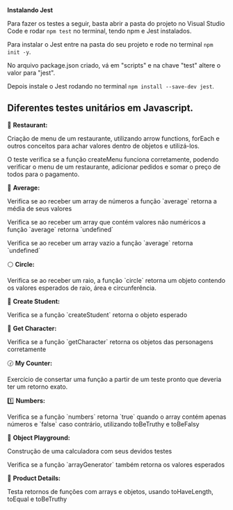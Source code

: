 <b>Instalando Jest</b>

Para fazer os testes a seguir, basta abrir a pasta do projeto no Visual Studio Code e rodar `npm test` no terminal, tendo npm e Jest instalados.

Para instalar o Jest entre na pasta do seu projeto e rode no terminal `npm init -y`.

No arquivo package.json criado, vá em "scripts" e na chave "test" altere o valor para "jest".

Depois instale o Jest rodando no terminal `npm install --save-dev jest`.

<h2>Diferentes testes unitários em Javascript.</h2>

:fries: <b>Restaurant:</b>
  <p>Criação de menu de um restaurante, utilizando arrow functions, forEach e outros conceitos para achar valores dentro de objetos e utilizá-los.</p>
  <p>O teste verifica se a função createMenu funciona corretamente, podendo verificar o menu de um restaurante, adicionar pedidos e somar o preço de todos para o pagamento.</p>

:thought_balloon: <b>Average:</b>
  <p>Verifica se ao receber um array de números a função `average` retorna a média de seus valores</p>
  <p>Verifica se ao receber um array que contém valores não numéricos a função `average` retorna `undefined`</p>
  <p>Verifica se ao receber um array vazio a função `average` retorna `undefined`</p>
 
:white_circle: <b>Circle:</b>
  <p>Verifica se ao receber um raio, a função `circle` retorna um objeto contendo os valores esperados de raio, área e circunferência.</p>

:raising_hand: <b>Create Student:</b>
  <p>Verifica se a função `createStudent` retorna o objeto esperado</p>
  
:movie_camera: <b>Get Character:</b>
  <p>Verifica se a função `getCharacter` retorna os objetos das personagens corretamente</p>
  
:clock230: <b>My Counter:</b>
  <p>Exercício de consertar uma função a partir de um teste pronto que deveria ter um retorno exato.</p>
  
:one: <b>Numbers:</b>
  <p>Verifica se a função `numbers` retorna `true` quando o array contém apenas números e `false` caso contrário, utilizando toBeTruthy e toBeFalsy</p>
  
:iphone: <b>Object Playground:</b>
  <p>Construção de uma calculadora com seus devidos testes</p>
  <p>Verifica se a função `arrayGenerator` também retorna os valores esperados</p>
  
:christmas_tree: <b>Product Details:</b>
  <p>Testa retornos de funções com arrays e objetos, usando toHaveLength, toEqual e toBeTruthy</p>

